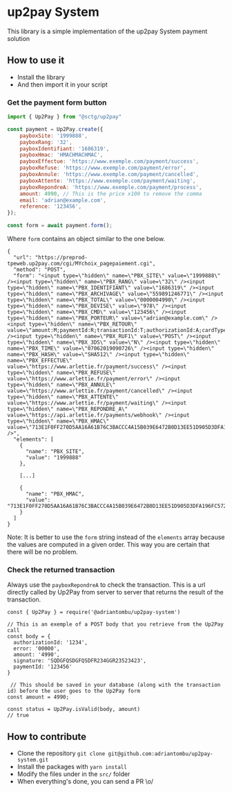 # up2pay System

This library is a simple implementation of the up2pay System payment solution

## How to use it

- Install the library
- And then import it in your script

### Get the payment form button

```js
import { Up2Pay } from "@sctg/up2pay"

const payment = Up2Pay.create({
    payboxSite: '1999888',
    payboxRang: '32',
    payboxIdentifiant: '1686319',
    payboxHmac: 'HMACHMACHMAC',
    payboxEffectue: 'https://www.exemple.com/payment/success',
    payboxRefuse: 'https://www.exemple.com/payment/error',
    payboxAnnule: 'https://www.exemple.com/payment/cancelled',
    payboxAttente: 'https://www.exemple.com/payment/waiting',
    payboxRepondreA: 'https://www.exemple.com/payment/process',
    amount: 4990, // This is the price x100 to remove the comma
    email: 'adrian@example.com',
    reference: '123456',
});

const form = await payment.form();
```

Where `form` contains an object similar to the one below.

```
{
  "url": "https://preprod-tpeweb.up2pay.com/cgi/MYchoix_pagepaiement.cgi",
  "method": "POST",
  "form": "<input type=\"hidden\" name=\"PBX_SITE\" value=\"1999888\" /><input type=\"hidden\" name=\"PBX_RANG\" value=\"32\" /><input type=\"hidden\" name=\"PBX_IDENTIFIANT\" value=\"1686319\" /><input type=\"hidden\" name=\"PBX_ARCHIVAGE\" value=\"559891246771\" /><input type=\"hidden\" name=\"PBX_TOTAL\" value=\"0000004990\" /><input type=\"hidden\" name=\"PBX_DEVISE\" value=\"978\" /><input type=\"hidden\" name=\"PBX_CMD\" value=\"123456\" /><input type=\"hidden\" name=\"PBX_PORTEUR\" value=\"adrian@example.com\" /><input type=\"hidden\" name=\"PBX_RETOUR\" value=\"amount:M;paymentId:R;transactionId:T;authorizationId:A;cardType:P;cardNumber:N;cardExpiration:D;error:E;payboxRef:S;signature:K;\" /><input type=\"hidden\" name=\"PBX_RUF1\" value=\"POST\" /><input type=\"hidden\" name=\"PBX_3DS\" value=\"N\" /><input type=\"hidden\" name=\"PBX_TIME\" value=\"07062019090726\" /><input type=\"hidden\" name=\"PBX_HASH\" value=\"SHA512\" /><input type=\"hidden\" name=\"PBX_EFFECTUE\" value=\"https://www.arlettie.fr/payment/success\" /><input type=\"hidden\" name=\"PBX_REFUSE\" value=\"https://www.arlettie.fr/payment/error\" /><input type=\"hidden\" name=\"PBX_ANNULE\" value=\"https://www.arlettie.fr/payment/cancelled\" /><input type=\"hidden\" name=\"PBX_ATTENTE\" value=\"https://www.arlettie.fr/payment/waiting\" /><input type=\"hidden\" name=\"PBX_REPONDRE_A\" value=\"https://api.arlettie.fr/payments/webhook\" /><input type=\"hidden\" name=\"PBX_HMAC\" value=\"713E1F0FF270D5AA16A61B76C3BACCC4A15B039E6472B0D13EE51D905D3DFA196FC572600646B5897ACDFBDE1404EE7BAFF727D1EDB723C0DA121720D485E7F7\" />",
  "elements": [
    {
      "name": "PBX_SITE",
      "value": "1999888"
    },

    [...]

    {
      "name": "PBX_HMAC",
      "value": "713E1F0FF270D5AA16A61B76C3BACCC4A15B039E6472B0D13EE51D905D3DFA196FC572600646B5897ACDFBDE1404EE7BAFF727D1EDB723C0DA121720D485E7F7"
    }
  ]
}
```

Note: It is better to use the `form` string instead of the `elements` array because the values are computed in a given order. This way you are certain that there will be no problem.

### Check the returned transaction

Always use the `payboxRepondreA` to check the transaction. This is a url directly called by Up2Pay from server to server that returns the result of the transaction.

```
const { Up2Pay } = require('@adriantombu/up2pay-system')

// This is an exemple of a POST body that you retrieve from the Up2Pay call
const body = {
  authorizationId: '1234',
  error: '00000',
  amount: '4990',
  signature: 'SQDGFQSDGFQSDFR234GGR23523423',
  paymentId: '123456'
}

 // This should be saved in your database (along with the transaction id) before the user goes to the Up2Pay form
const amount = 4990;

const status = Up2Pay.isValid(body, amount)
// true
```

## How to contribute

- Clone the repository `git clone git@github.com:adriantombu/up2pay-system.git`
- Install the packages with `yarn install`
- Modify the files under in the `src/` folder
- When everything's done, you can send a PR \o/
